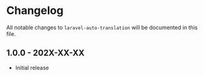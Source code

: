 # Changelog

All notable changes to `laravel-auto-translation` will be documented in this file.

## 1.0.0 - 202X-XX-XX

- Initial release